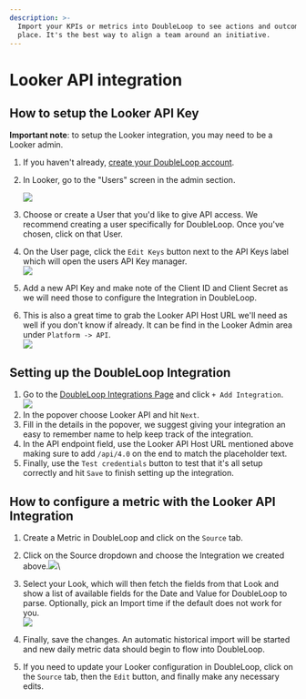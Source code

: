 ```yaml
---
description: >-
  Import your KPIs or metrics into DoubleLoop to see actions and outcomes in one
  place. It's the best way to align a team around an initiative.
---
```


# Looker API integration

## How to setup the Looker API Key

**Important note**: to setup the Looker integration, you may need to be a Looker admin.

1. If you haven't already, [create your DoubleLoop account](https://app.doubleloop.app/sign\_up).
2.  In Looker, go to the "Users" screen in the admin section.

    ![](<../.gitbook/assets/doubleloop.cloud.looker.com\_admin\_next\_users (1).png>)
3. Choose or create a User that you'd like to give API access. We recommend creating a user specifically for DoubleLoop. Once you've chosen, click on that User.
4. On the User page, click the `Edit Keys` button next to the API Keys label which will open the users API Key manager.\
   ![](../.gitbook/assets/doubleloop.cloud.looker.com\_admin\_users\_api3\_key\_4.png)
5. Add a new API Key and make note of the Client ID and Client Secret as we will need those to configure the Integration in DoubleLoop.
6. This is also a great time to grab the Looker API Host URL we'll need as well if you don't know if already. It can be find in the Looker Admin area under `Platform -> API`.\
   ![](<../.gitbook/assets/doubleloop.cloud.looker.com\_admin\_api (1).png>)

## Setting up the DoubleLoop Integration

1. Go to the [DoubleLoop Integrations Page](https://app.doubleloop.app/settings/integrations) and click `+ Add Integration`.\
   ![](../.gitbook/assets/app.doubleloop.app\_settings\_integrations.png)
2. In the popover choose Looker API and hit `Next`.&#x20;
3. Fill in the details in the popover, we suggest giving your integration an easy to remember name to help keep track of the integration.
4. In the API endpoint field, use the Looker API Host URL mentioned above making sure to add `/api/4.0` on the end to match the placeholder text.
5. Finally, use the `Test credentials` button to test that it's all setup correctly and hit `Save` to finish setting up the integration.

## How to configure a metric with the Looker API Integration

1. Create a Metric in DoubleLoop and click on the `Source` tab.
2. Click on the Source dropdown and choose the Integration we created above.![](<../.gitbook/assets/app.doubleloop.app\_settings\_integrations (1).png>)\

3. Select your Look, which will then fetch the fields from that Look and show a list of available fields for the Date and Value for DoubleLoop to parse. Optionally, pick an Import time if the default does not work for you. \
   ![](<../.gitbook/assets/app.doubleloop.app\_settings\_integrations (2).png>)
4. Finally, save the changes. An automatic historical import will be started and new daily metric data should begin to flow into DoubleLoop.&#x20;
5. If you need to update your Looker configuration in DoubleLoop, click on the `Source` tab, then the `Edit` button, and finally make any necessary edits.
